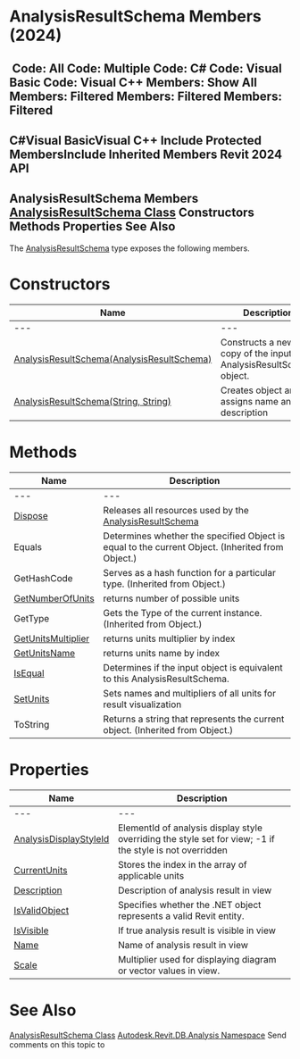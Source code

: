 # AnalysisResultSchema Members (2024)

﻿
 Code: All Code: Multiple Code: C# Code: Visual Basic Code: Visual C++  Members: Show All Members: Filtered Members: Filtered Members: Filtered   
---  
C#Visual BasicVisual C++
Include Protected MembersInclude Inherited Members
Revit 2024 API  
---  
AnalysisResultSchema Members  
[AnalysisResultSchema Class](90969170-ac45-68e6-2527-f6fba5b3f7ae.md "AnalysisResultSchema Class") Constructors Methods Properties See Also  
---  
The [AnalysisResultSchema](90969170-ac45-68e6-2527-f6fba5b3f7ae.md "AnalysisResultSchema Class") type exposes the following members.
# Constructors
| Name | Description |
| --- | --- |
| --- | --- | --- |
| [AnalysisResultSchema(AnalysisResultSchema)](3c3c930b-ecd3-62e7-f94e-88e6915edd54.md "AnalysisResultSchema Constructor \(AnalysisResultSchema\)") | Constructs a new copy of the input AnalysisResultSchema object. |
| [AnalysisResultSchema(String, String)](0542e49c-db7e-365a-53a4-30456fd534b7.md "AnalysisResultSchema Constructor \(String, String\)") | Creates object and assigns name and description |

# Methods
| Name | Description |
| --- | --- |
| --- | --- | --- |
| [Dispose](4a0585f5-a9dd-da42-3925-bfbb92a35cf9.md "Dispose Method") | Releases all resources used by the [AnalysisResultSchema](90969170-ac45-68e6-2527-f6fba5b3f7ae.md "AnalysisResultSchema Class") |
| Equals | Determines whether the specified Object is equal to the current Object. (Inherited from Object.) |
| GetHashCode | Serves as a hash function for a particular type.  (Inherited from Object.) |
| [GetNumberOfUnits](680cc814-86da-f836-7928-2a6e5d0c8ec8.md "GetNumberOfUnits Method") | returns number of possible units |
| GetType | Gets the Type of the current instance. (Inherited from Object.) |
| [GetUnitsMultiplier](27913e0a-f5f2-f6f9-db1e-ace7c1f74537.md "GetUnitsMultiplier Method") | returns units multiplier by index |
| [GetUnitsName](241d2c20-a9eb-2d58-eac0-39861795901d.md "GetUnitsName Method") | returns units name by index |
| [IsEqual](14bb2b10-9d3f-c701-de4a-bdb06d2e1f69.md "IsEqual Method") | Determines if the input object is equivalent to this AnalysisResultSchema. |
| [SetUnits](3d8eb5c1-8154-1211-4308-f33a3dd92ec2.md "SetUnits Method") | Sets names and multipliers of all units for result visualization |
| ToString | Returns a string that represents the current object. (Inherited from Object.) |

# Properties
| Name | Description |
| --- | --- |
| --- | --- | --- |
| [AnalysisDisplayStyleId](ce7dd3d8-7b3a-9580-cd29-f48bb50d635e.md "AnalysisDisplayStyleId Property") | ElementId of analysis display style overriding the style set for view; -1 if the style is not overridden |
| [CurrentUnits](586633c6-5875-915f-7d26-2580069e1504.md "CurrentUnits Property") | Stores the index in the array of applicable units |
| [Description](01f11dff-0195-b6fe-d617-2d475357017e.md "Description Property") | Description of analysis result in view |
| [IsValidObject](7b77ea01-4d54-08d4-66ec-2e6a2a39a2d2.md "IsValidObject Property") | Specifies whether the .NET object represents a valid Revit entity. |
| [IsVisible](36b89145-ea4a-cba4-bcb1-29ee7b02db41.md "IsVisible Property") | If true analysis result is visible in view |
| [Name](8f68b360-ffbe-d90f-ce94-cece05c6b451.md "Name Property") | Name of analysis result in view |
| [Scale](ad6a309e-7d5b-1f2c-fa0d-23eeff4ca7a7.md "Scale Property") | Multiplier used for displaying diagram or vector values in view. |

# See Also
[AnalysisResultSchema Class](90969170-ac45-68e6-2527-f6fba5b3f7ae.md "AnalysisResultSchema Class")
[Autodesk.Revit.DB.Analysis Namespace](958e2e12-587d-f188-5d7b-f13d7dbfdf48.md "Autodesk.Revit.DB.Analysis Namespace")
Send comments on this topic to 